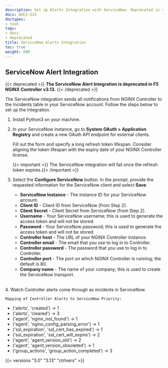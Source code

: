 ```yaml
---
description: Set up Alerts Integration with ServiceNow. Deprecated in v3.13.
docs: DOCS-523
doctypes:
- task
tags:
- docs
- deprecated
title: ServiceNow Alerts Integration
toc: true
weight: 600
---
```


## ServiceNow Alert Integration

{{< deprecated >}}
**The ServiceNow Alert Integration is deprecated in F5 NGINX Controller v3.13.**
{{< /deprecated >}}

The ServiceNow integration sends all notifications from NGINX Controller to the Incidents table in your ServiceNow account. Follow the steps below to set up the integration.

1. Install Python3 on your machine.
2. In your ServiceNow instance, go to **System OAuth > Application Registry** and create a new OAuth API endpoint for external clients.

    Fill out the form and specify a long refresh token lifespan. Consider aligning the token lifespan with the expiry date of your NGINX Controller license.

    {{< important >}} The ServiceNow integration will fail once the refresh token expires.{{< /important >}}

3. Select the **Configure ServiceNow** button. In the prompt, provide the requested information for the ServiceNow client and select **Save**.

   - **ServiceNow Instance** - The instance ID for your ServiceNow account.
   - **Client ID** - Client ID from ServiceNow (from Step 2).
   - **Client Secret** - Client Secret from ServiceNow (from Step 2).
   - **Username** - Your ServiceNow username; this is used to generate the access token and will not be stored.
   - **Password** - Your ServiceNow password; this is used to generate the access token and will not be stored.
   - **Controller host** - The URL of your NGINX Controller instance.
   - **Controller email** - The email that you use to log in to Controller.
   - **Controller password** - The password that you use to log in to Controller.
   - **Controller port** - The port on which NGINX Controller is running; the default is 80.
   - **Company name** - The name of your company; this is used to create the ServiceNow transport.
<br>
4. Watch Controller alerts come through as incidents in ServiceNow.

    Mapping of Controller Alerts to ServiceNow Priority:

   - ('alerts', 'created')  → 1
   - ('alerts', 'cleared') → 3
   - ('agent', 'nginx_not_found') → 1
   - ('agent', 'nginx_config_parsing_error') → 1
   - ('ssl_expiration', 'ssl_cert_has_expired') → 1
   - ('ssl_expiration', 'ssl_cert_will_expire') → 2
   - ('agent', 'agent_version_old') → 2
   - ('agent', 'agent_version_obsoleted') → 1
   - ('group_actions', 'group_action_completed') → 3

{{< versions "3.0" "3.13" "ctrlvers" >}}

